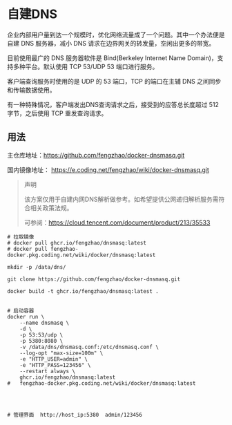 # 自建DNS



企业内部用户量到达一个规模时，优化网络流量成了一个问题。其中一个办法便是自建 DNS 服务器，减小 DNS 请求在边界网关的转发量，空闲出更多的带宽。


目前使用最广的 DNS 服务器软件是 Bind(Berkeley Internet Name Domain)，支持多种平台。默认使用 TCP 53/UDP 53 端口进行服务。

客户端查询服务时使用的是 UDP 的 53 端口，TCP 的端口在主辅 DNS 之间同步和传输数据使用。

有一种特殊情况，客户端发出DNS查询请求之后，接受到的应答总长度超过 512 字节，之后使用 TCP 重发查询请求。



## 用法



主仓库地址：https://github.com/fengzhao/docker-dnsmasq.git

国内镜像地址： https://e.coding.net/fengzhao/wiki/docker-dnsmasq.git



> 声明
>
> 该方案仅用于自建内网DNS解析做参考。如希望提供公网递归解析服务需符合相关政策法规。
>
> 可参阅：https://cloud.tencent.com/document/product/213/35533





```shell
# 拉取镜像
# docker pull ghcr.io/fengzhao/dnsmasq:latest
# docker pull fengzhao-docker.pkg.coding.net/wiki/docker/dnsmasq:latest

mkdir -p /data/dns/

git clone https://github.com/fengzhao/docker-dnsmasq.git

docker build -t ghcr.io/fengzhao/dnsmasq:latest .


# 启动容器
docker run \
    --name dnsmasq \
    -d \
    -p 53:53/udp \
    -p 5380:8080 \
    -v /data/dns/dnsmasq.conf:/etc/dnsmasq.conf \
    --log-opt "max-size=100m" \
    -e "HTTP_USER=admin" \
    -e "HTTP_PASS=123456" \
    --restart always \
    ghcr.io/fengzhao/dnsmasq:latest 
#   fengzhao-docker.pkg.coding.net/wiki/docker/dnsmasq:latest
    
    


# 管理界面  http://host_ip:5380  admin/123456 


```












